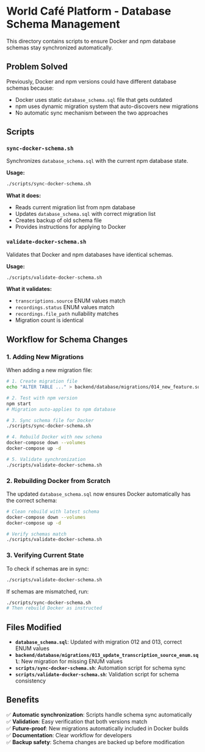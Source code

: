 # World Café Platform - Database Schema Management

This directory contains scripts to ensure Docker and npm database schemas stay synchronized automatically.

## Problem Solved

Previously, Docker and npm versions could have different database schemas because:
- Docker uses static `database_schema.sql` file that gets outdated
- npm uses dynamic migration system that auto-discovers new migrations
- No automatic sync mechanism between the two approaches

## Scripts

### `sync-docker-schema.sh`
Synchronizes `database_schema.sql` with the current npm database state.

**Usage:**
```bash
./scripts/sync-docker-schema.sh
```

**What it does:**
- Reads current migration list from npm database
- Updates `database_schema.sql` with correct migration list
- Creates backup of old schema file
- Provides instructions for applying to Docker

### `validate-docker-schema.sh`
Validates that Docker and npm databases have identical schemas.

**Usage:**
```bash
./scripts/validate-docker-schema.sh
```

**What it validates:**
- `transcriptions.source` ENUM values match
- `recordings.status` ENUM values match  
- `recordings.file_path` nullability matches
- Migration count is identical

## Workflow for Schema Changes

### 1. Adding New Migrations
When adding a new migration file:

```bash
# 1. Create migration file
echo "ALTER TABLE ..." > backend/database/migrations/014_new_feature.sql

# 2. Test with npm version
npm start
# Migration auto-applies to npm database

# 3. Sync schema file for Docker
./scripts/sync-docker-schema.sh

# 4. Rebuild Docker with new schema
docker-compose down --volumes
docker-compose up -d

# 5. Validate synchronization
./scripts/validate-docker-schema.sh
```

### 2. Rebuilding Docker from Scratch
The updated `database_schema.sql` now ensures Docker automatically has the correct schema:

```bash
# Clean rebuild with latest schema
docker-compose down --volumes
docker-compose up -d

# Verify schemas match
./scripts/validate-docker-schema.sh
```

### 3. Verifying Current State
To check if schemas are in sync:

```bash
./scripts/validate-docker-schema.sh
```

If schemas are mismatched, run:
```bash
./scripts/sync-docker-schema.sh
# Then rebuild Docker as instructed
```

## Files Modified

- **`database_schema.sql`**: Updated with migration 012 and 013, correct ENUM values
- **`backend/database/migrations/013_update_transcription_source_enum.sql`**: New migration for missing ENUM values
- **`scripts/sync-docker-schema.sh`**: Automation script for schema sync
- **`scripts/validate-docker-schema.sh`**: Validation script for schema consistency

## Benefits

✅ **Automatic synchronization**: Scripts handle schema sync automatically  
✅ **Validation**: Easy verification that both versions match  
✅ **Future-proof**: New migrations automatically included in Docker builds  
✅ **Documentation**: Clear workflow for developers  
✅ **Backup safety**: Schema changes are backed up before modification